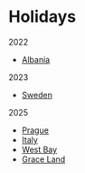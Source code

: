 

# Holidays

2022

-   [Albania](./albania-2022.html)

2023

-   [Sweden](./sweden-2023.html)

2025

-   [Prague](./prague-2025.html)
-   [Italy](./italy-2025.html)
-   [West Bay](./westbay-2025.html)
-   [Grace Land](./graceland-2025.html)


